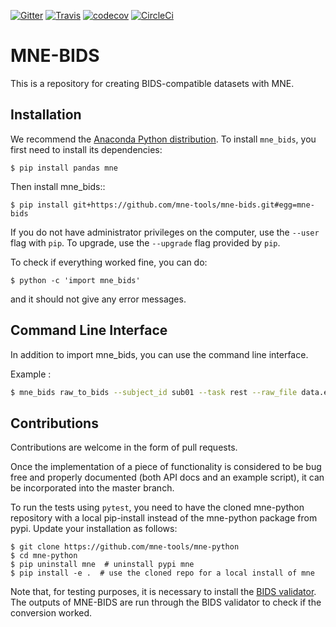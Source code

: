 [![Gitter](https://badges.gitter.im/mne-tools/mne-bids.svg)](https://gitter.im/mne-tools/mne-bids?utm_source=badge&utm_medium=badge&utm_campaign=pr-badge&utm_content=badge)
[![Travis](https://api.travis-ci.org/mne-tools/mne-bids.svg?branch=master "Travis")](https://travis-ci.org/mne-tools/mne-bids)
[![codecov](https://codecov.io/gh/mne-tools/mne-bids/branch/master/graph/badge.svg)](https://codecov.io/gh/mne-tools/mne-bids)
[![CircleCi](https://circleci.com/gh/mne-tools/mne-bids.svg?style=svg)](https://circleci.com/gh/mne-tools/mne-bids)

MNE-BIDS
========

This is a repository for creating BIDS-compatible datasets with MNE.

Installation
------------

We recommend the [Anaconda Python distribution](https://www.continuum.io/downloads).
To install ``mne_bids``, you first need to install its dependencies:

	$ pip install pandas mne

Then install mne_bids::

	$ pip install git+https://github.com/mne-tools/mne-bids.git#egg=mne-bids

If you do not have administrator privileges on the computer, use the ``--user`` flag
with `pip`. To upgrade, use the ``--upgrade`` flag provided by `pip`.

To check if everything worked fine, you can do:

	$ python -c 'import mne_bids'

and it should not give any error messages.

Command Line Interface
----------------------

In addition to import mne_bids, you can use the command line interface.


Example :

```bash
$ mne_bids raw_to_bids --subject_id sub01 --task rest --raw_file data.edf --output_path new_path
```

Contributions
-------------

Contributions are welcome in the form of pull requests.

Once the implementation of a piece of functionality is considered to be bug
free and properly documented (both API docs and an example script),
it can be incorporated into the master branch.

To run the tests using `pytest`, you need to have the cloned mne-python repository
with a local pip-install instead of the mne-python package from pypi. Update your
installation as follows:

	$ git clone https://github.com/mne-tools/mne-python
	$ cd mne-python
	$ pip uninstall mne  # uninstall pypi mne
	$ pip install -e .  # use the cloned repo for a local install of mne

Note that, for testing purposes, it is necessary to install the
[BIDS validator](https://github.com/INCF/bids-validator). The outputs of
MNE-BIDS are run through the BIDS validator to check if the conversion worked.
